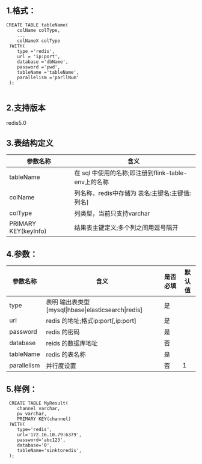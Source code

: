 ## 1.格式：
```
CREATE TABLE tableName(
    colName colType,
    ...
    colNameX colType
 )WITH(
    type ='redis',
    url = 'ip:port',
    database ='dbName',
    password ='pwd',
    tableName ='tableName',
    parallelism ='parllNum'
 );


```

## 2.支持版本
redis5.0

## 3.表结构定义
 
|参数名称|含义|
|----|---|
| tableName | 在 sql 中使用的名称;即注册到flink-table-env上的名称
| colName | 列名称，redis中存储为 表名:主键名:主键值:列名]|
| colType | 列类型，当前只支持varchar|
| PRIMARY KEY(keyInfo) | 结果表主键定义;多个列之间用逗号隔开|

## 4.参数：
  
|参数名称|含义|是否必填|默认值|
|----|---|---|-----|
|type | 表明 输出表类型[mysql\|hbase\|elasticsearch\|redis\]|是||
| url | redis 的地址;格式ip:port[,ip:port]|是||
| password | redis 的密码 |是||
| database | reids 的数据库地址|否||
| tableName | redis 的表名称|是||
|parallelism | 并行度设置|否|1|
      
  
## 5.样例：
```
 CREATE TABLE MyResult(
    channel varchar,
    pv varchar,
    PRIMARY KEY(channel)
 )WITH(
    type='redis',
    url='172.16.10.79:6379',
    password='abc123',
    database='0',
    tableName='sinktoredis',
 );

 ```
